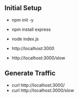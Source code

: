 ## Initial Setup
- npm init -y
- npm install express
- node index.js

- http://localhost:3000
- http://localhost:3000/slow

## Generate Traffic
- curl http://localhost:3000/
- curl http://localhost:3000/slow